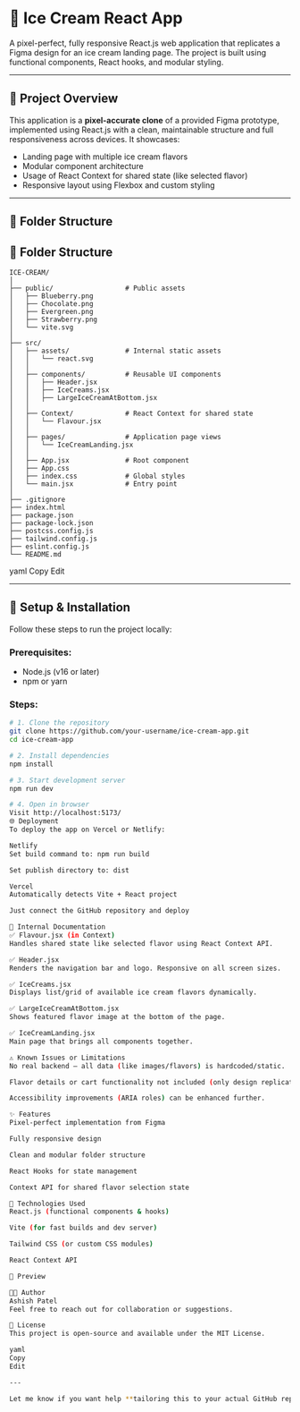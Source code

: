 # 🍦 Ice Cream React App

A pixel-perfect, fully responsive React.js web application that replicates a Figma design for an ice cream landing page. The project is built using functional components, React hooks, and modular styling.

---

## 📌 Project Overview

This application is a **pixel-accurate clone** of a provided Figma prototype, implemented using React.js with a clean, maintainable structure and full responsiveness across devices. It showcases:
- Landing page with multiple ice cream flavors
- Modular component architecture
- Usage of React Context for shared state (like selected flavor)
- Responsive layout using Flexbox and custom styling

---

## 📁 Folder Structure

## 📁 Folder Structure

```
ICE-CREAM/
│
├── public/                  # Public assets
│   ├── Blueberry.png
│   ├── Chocolate.png
│   ├── Evergreen.png
│   ├── Strawberry.png
│   └── vite.svg
│
├── src/
│   ├── assets/              # Internal static assets
│   │   └── react.svg
│   │
│   ├── components/          # Reusable UI components
│   │   ├── Header.jsx
│   │   ├── IceCreams.jsx
│   │   ├── LargeIceCreamAtBottom.jsx
│   │
│   ├── Context/             # React Context for shared state
│   │   └── Flavour.jsx
│   │
│   ├── pages/               # Application page views
│   │   └── IceCreamLanding.jsx
│   │
│   ├── App.jsx              # Root component
│   ├── App.css
│   ├── index.css            # Global styles
│   └── main.jsx             # Entry point
│
├── .gitignore
├── index.html
├── package.json
├── package-lock.json
├── postcss.config.js
├── tailwind.config.js
├── eslint.config.js
└── README.md
```

yaml
Copy
Edit

---

## 🚀 Setup & Installation

Follow these steps to run the project locally:

### Prerequisites:
- Node.js (v16 or later)
- npm or yarn

### Steps:

```bash
# 1. Clone the repository
git clone https://github.com/your-username/ice-cream-app.git
cd ice-cream-app

# 2. Install dependencies
npm install

# 3. Start development server
npm run dev

# 4. Open in browser
Visit http://localhost:5173/
🌐 Deployment
To deploy the app on Vercel or Netlify:

Netlify
Set build command to: npm run build

Set publish directory to: dist

Vercel
Automatically detects Vite + React project

Just connect the GitHub repository and deploy

🧠 Internal Documentation
✅ Flavour.jsx (in Context)
Handles shared state like selected flavor using React Context API.

✅ Header.jsx
Renders the navigation bar and logo. Responsive on all screen sizes.

✅ IceCreams.jsx
Displays list/grid of available ice cream flavors dynamically.

✅ LargeIceCreamAtBottom.jsx
Shows featured flavor image at the bottom of the page.

✅ IceCreamLanding.jsx
Main page that brings all components together.

⚠️ Known Issues or Limitations
No real backend – all data (like images/flavors) is hardcoded/static.

Flavor details or cart functionality not included (only design replication).

Accessibility improvements (ARIA roles) can be enhanced further.

✨ Features
Pixel-perfect implementation from Figma

Fully responsive design

Clean and modular folder structure

React Hooks for state management

Context API for shared flavor selection state

🧪 Technologies Used
React.js (functional components & hooks)

Vite (for fast builds and dev server)

Tailwind CSS (or custom CSS modules)

React Context API

📸 Preview

🧑‍💻 Author
Ashish Patel
Feel free to reach out for collaboration or suggestions.

📄 License
This project is open-source and available under the MIT License.

yaml
Copy
Edit

---

Let me know if you want help **tailoring this to your actual GitHub repo name**, or want me to **auto-ge
